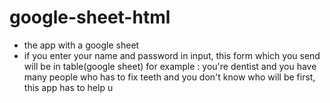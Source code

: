 # google-sheet-html
* the app with a google sheet
* if you enter your name and password in input, this form which you send will be in table(google sheet)
for example : you're dentist and you have many people who has to fix teeth and you don't know who will be first, this app has to help u

